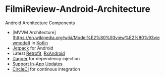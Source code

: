 # FilmiReview-Android-Architecture
Android Architecture Components

- [MVVM Architecture] (https://en.wikipedia.org/wiki/Model%E2%80%93view%E2%80%93viewmodel) in [Kotlin](https://kotlinlang.org/)
- [Jetpack](https://developer.android.com/jetpack) for Android
- Latest [Retrofit](https://square.github.io/retrofit/), [RxAndroid](https://github.com/ReactiveX/RxAndroid)
- [Dagger](https://square.github.io/dagger/) for dependency injection
- [Support In-App Updates](https://developer.android.com/guide/app-bundle/in-app-updates)
- [CircleCI](https://circleci.com/) for continous integration
